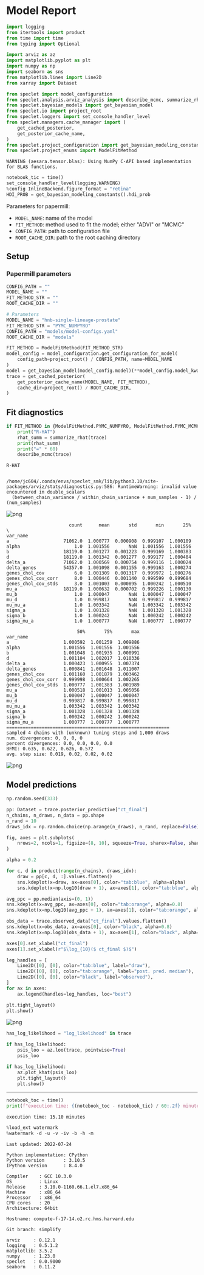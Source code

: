# Model Report


```python
import logging
from itertools import product
from time import time
from typing import Optional

import arviz as az
import matplotlib.pyplot as plt
import numpy as np
import seaborn as sns
from matplotlib.lines import Line2D
from xarray import Dataset

from speclet import model_configuration
from speclet.analysis.arviz_analysis import describe_mcmc, summarize_rhat
from speclet.bayesian_models import get_bayesian_model
from speclet.io import project_root
from speclet.loggers import set_console_handler_level
from speclet.managers.cache_manager import (
    get_cached_posterior,
    get_posterior_cache_name,
)
from speclet.project_configuration import get_bayesian_modeling_constants
from speclet.project_enums import ModelFitMethod
```

    WARNING (aesara.tensor.blas): Using NumPy C-API based implementation for BLAS functions.



```python
notebook_tic = time()
set_console_handler_level(logging.WARNING)
%config InlineBackend.figure_format = "retina"
HDI_PROB = get_bayesian_modeling_constants().hdi_prob
```

Parameters for papermill:

- `MODEL_NAME`: name of the model
- `FIT_METHOD`: method used to fit the model; either "ADVI" or "MCMC"
- `CONFIG_PATH`: path to configuration file
- `ROOT_CACHE_DIR`: path to the root caching directory

## Setup

### Papermill parameters


```python
CONFIG_PATH = ""
MODEL_NAME = ""
FIT_METHOD_STR = ""
ROOT_CACHE_DIR = ""
```


```python
# Parameters
MODEL_NAME = "hnb-single-lineage-prostate"
FIT_METHOD_STR = "PYMC_NUMPYRO"
CONFIG_PATH = "models/model-configs.yaml"
ROOT_CACHE_DIR = "models"
```


```python
FIT_METHOD = ModelFitMethod(FIT_METHOD_STR)
model_config = model_configuration.get_configuration_for_model(
    config_path=project_root() / CONFIG_PATH, name=MODEL_NAME
)
model = get_bayesian_model(model_config.model)(**model_config.model_kwargs)
trace = get_cached_posterior(
    get_posterior_cache_name(MODEL_NAME, FIT_METHOD),
    cache_dir=project_root() / ROOT_CACHE_DIR,
)
```

## Fit diagnostics


```python
if FIT_METHOD in {ModelFitMethod.PYMC_NUMPYRO, ModelFitMethod.PYMC_MCMC}:
    print("R-HAT")
    rhat_summ = summarize_rhat(trace)
    print(rhat_summ)
    print("=" * 60)
    describe_mcmc(trace)
```

    R-HAT


    /home/jc604/.conda/envs/speclet_smk/lib/python3.10/site-packages/arviz/stats/diagnostics.py:586: RuntimeWarning: invalid value encountered in double_scalars
      (between_chain_variance / within_chain_variance + num_samples - 1) / (num_samples)




![png](hnb-single-lineage-prostate_PYMC_NUMPYRO_files/hnb-single-lineage-prostate_PYMC_NUMPYRO_10_2.png)



                           count      mean       std       min       25%  \
    var_name
    a                    71062.0  1.000777  0.000908  0.999107  1.000109
    alpha                    1.0  1.001556       NaN  1.001556  1.001556
    b                    18119.0  1.001277  0.001223  0.999169  1.000383
    d                    18119.0  1.001342  0.001277  0.999177  1.000404
    delta_a              71062.0  1.000569  0.000754  0.999116  1.000024
    delta_genes          54357.0  1.001098  0.001155  0.999163  1.000274
    genes_chol_cov           6.0  1.001309  0.001317  0.999972  1.000276
    genes_chol_cov_corr      8.0  1.000446  0.001140  0.999599  0.999684
    genes_chol_cov_stds      3.0  1.001003  0.000895  1.000242  1.000510
    mu_a                 18119.0  1.000632  0.000702  0.999226  1.000130
    mu_b                     1.0  1.000047       NaN  1.000047  1.000047
    mu_d                     1.0  0.999817       NaN  0.999817  0.999817
    mu_mu_a                  1.0  1.003342       NaN  1.003342  1.003342
    sigma_a                  1.0  1.001328       NaN  1.001328  1.001328
    sigma_b                  1.0  1.000242       NaN  1.000242  1.000242
    sigma_mu_a               1.0  1.000777       NaN  1.000777  1.000777

                              50%       75%       max
    var_name
    a                    1.000592  1.001259  1.009886
    alpha                1.001556  1.001556  1.001556
    b                    1.001048  1.001935  1.008991
    d                    1.001104  1.002017  1.010336
    delta_a              1.000423  1.000955  1.007374
    delta_genes          1.000841  1.001648  1.011007
    genes_chol_cov       1.001160  1.001879  1.003462
    genes_chol_cov_corr  0.999998  1.000664  1.002265
    genes_chol_cov_stds  1.000777  1.001383  1.001989
    mu_a                 1.000518  1.001013  1.005056
    mu_b                 1.000047  1.000047  1.000047
    mu_d                 0.999817  0.999817  0.999817
    mu_mu_a              1.003342  1.003342  1.003342
    sigma_a              1.001328  1.001328  1.001328
    sigma_b              1.000242  1.000242  1.000242
    sigma_mu_a           1.000777  1.000777  1.000777
    ============================================================
    sampled 4 chains with (unknown) tuning steps and 1,000 draws
    num. divergences: 0, 0, 0, 0
    percent divergences: 0.0, 0.0, 0.0, 0.0
    BFMI: 0.635, 0.622, 0.626, 0.572
    avg. step size: 0.019, 0.02, 0.02, 0.02




![png](hnb-single-lineage-prostate_PYMC_NUMPYRO_files/hnb-single-lineage-prostate_PYMC_NUMPYRO_10_4.png)



## Model predictions


```python
np.random.seed(333)

pp: Dataset = trace.posterior_predictive["ct_final"]
n_chains, n_draws, n_data = pp.shape
n_rand = 10
draws_idx = np.random.choice(np.arange(n_draws), n_rand, replace=False)

fig, axes = plt.subplots(
    nrows=2, ncols=1, figsize=(8, 10), squeeze=True, sharex=False, sharey=False
)

alpha = 0.2

for c, d in product(range(n_chains), draws_idx):
    draw = pp[c, d, :].values.flatten()
    sns.kdeplot(x=draw, ax=axes[0], color="tab:blue", alpha=alpha)
    sns.kdeplot(x=np.log10(draw + 1), ax=axes[1], color="tab:blue", alpha=alpha)

avg_ppc = pp.median(axis=(0, 1))
sns.kdeplot(x=avg_ppc, ax=axes[0], color="tab:orange", alpha=0.8)
sns.kdeplot(x=np.log10(avg_ppc + 1), ax=axes[1], color="tab:orange", alpha=0.8)

obs_data = trace.observed_data["ct_final"].values.flatten()
sns.kdeplot(x=obs_data, ax=axes[0], color="black", alpha=0.8)
sns.kdeplot(x=np.log10(obs_data + 1), ax=axes[1], color="black", alpha=0.8)

axes[0].set_xlabel("ct_final")
axes[1].set_xlabel(r"$\log_{10}($ ct_final $)$")

leg_handles = [
    Line2D([0], [0], color="tab:blue", label="draw"),
    Line2D([0], [0], color="tab:orange", label="post. pred. median"),
    Line2D([0], [0], color="black", label="observed"),
]
for ax in axes:
    ax.legend(handles=leg_handles, loc="best")

plt.tight_layout()
plt.show()
```



![png](hnb-single-lineage-prostate_PYMC_NUMPYRO_files/hnb-single-lineage-prostate_PYMC_NUMPYRO_12_0.png)




```python
has_log_likelihood = "log_likelihood" in trace
```


```python
if has_log_likelihood:
    psis_loo = az.loo(trace, pointwise=True)
    psis_loo
```


```python
if has_log_likelihood:
    az.plot_khat(psis_loo)
    plt.tight_layout()
    plt.show()
```

---


```python
notebook_toc = time()
print(f"execution time: {(notebook_toc - notebook_tic) / 60:.2f} minutes")
```

    execution time: 15.10 minutes



```python
%load_ext watermark
%watermark -d -u -v -iv -b -h -m
```

    Last updated: 2022-07-24

    Python implementation: CPython
    Python version       : 3.10.5
    IPython version      : 8.4.0

    Compiler    : GCC 10.3.0
    OS          : Linux
    Release     : 3.10.0-1160.66.1.el7.x86_64
    Machine     : x86_64
    Processor   : x86_64
    CPU cores   : 20
    Architecture: 64bit

    Hostname: compute-f-17-14.o2.rc.hms.harvard.edu

    Git branch: simplify

    arviz     : 0.12.1
    logging   : 0.5.1.2
    matplotlib: 3.5.2
    numpy     : 1.23.0
    speclet   : 0.0.9000
    seaborn   : 0.11.2
